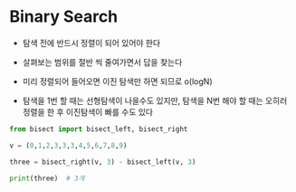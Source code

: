# Binary Search

- 탐색 전에 반드시 정렬이 되어 있어야 한다
- 살펴보는 범위를 절반 씩 줄여가면서 답을 찾는다
- 미리 정렬되어 들어오면 이진 탐색만 하면 되므로 o(logN)

- 탐색을 1번 할 때는 선형탐색이 나을수도 있지만, 탐색을 N번 해야 할 때는 오히러 정렬을 한 후 이진탐색이 빠를 수도 있다

```python
from bisect import bisect_left, bisect_right

v = (0,1,2,3,3,3,4,5,6,7,8,9)

three = bisect_right(v, 3) - bisect_left(v, 3)

print(three)  # 3개
```
